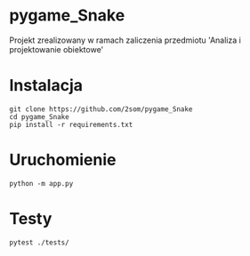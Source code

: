 # pygame_Snake
Projekt zrealizowany w ramach zaliczenia przedmiotu 'Analiza i projektowanie obiektowe'



# Instalacja

``` 
git clone https://github.com/2som/pygame_Snake
cd pygame_Snake
pip install -r requirements.txt
```

# Uruchomienie

```
python -m app.py
```


# Testy

```
pytest ./tests/
```
